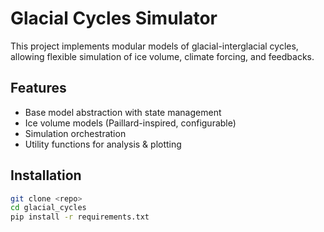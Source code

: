 # Glacial Cycles Simulator

This project implements modular models of glacial-interglacial cycles, allowing flexible simulation of ice volume, climate forcing, and feedbacks.

## Features
- Base model abstraction with state management
- Ice volume models (Paillard-inspired, configurable)
- Simulation orchestration
- Utility functions for analysis & plotting

## Installation
```bash
git clone <repo>
cd glacial_cycles
pip install -r requirements.txt

